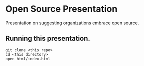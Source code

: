 # Open Source Presentation

Presentation on suggesting organizations embrace open source. 


## Running this presentation. 

```
git clone <this repo> 
cd <this directory>
open html/index.html
```

